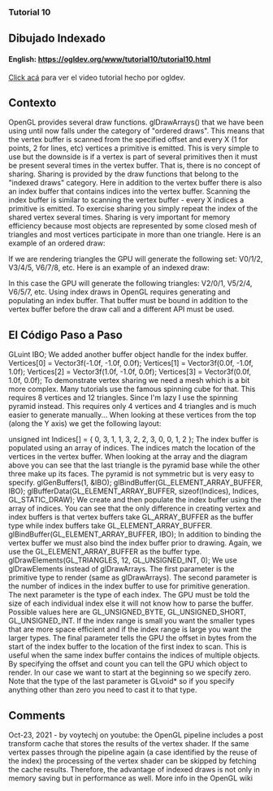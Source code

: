 ### Tutorial 10
## Dibujado Indexado

#### English: https://ogldev.org/www/tutorial10/tutorial10.html

[Click acá](https://youtu.be/kQOwkG15dYo) para ver el video tutorial hecho por ogldev.

## Contexto
OpenGL provides several draw functions. glDrawArrays() that we have been using until now falls under the category of "ordered draws". This means that the vertex buffer is scanned from the specified offset and every X (1 for points, 2 for lines, etc) vertices a primitive is emitted. This is very simple to use but the downside is if a vertex is part of several primitives then it must be present several times in the vertex buffer. That is, there is no concept of sharing. Sharing is provided by the draw functions that belong to the "indexed draws" category. Here in addition to the vertex buffer there is also an index buffer that contains indices into the vertex buffer. Scanning the index buffer is similar to scanning the vertex buffer - every X indices a primitive is emitted. To exercise sharing you simply repeat the index of the shared vertex several times. Sharing is very important for memory efficiency because most objects are represented by some closed mesh of triangles and most vertices participate in more than one triangle.
Here is an example of an ordered draw:

If we are rendering triangles the GPU will generate the following set: V0/1/2, V3/4/5, V6/7/8, etc.
Here is an example of an indexed draw:

In this case the GPU will generate the following triangles: V2/0/1, V5/2/4, V6/5/7, etc.
Using index draws in OpenGL requires generating and populating an index buffer. That buffer must be bound in addition to the vertex buffer before the draw call and a different API must be used.


## El Código Paso a Paso
GLuint IBO;
We added another buffer object handle for the index buffer.
Vertices[0] = Vector3f(-1.0f, -1.0f, 0.0f);
Vertices[1] = Vector3f(0.0f, -1.0f, 1.0f);
Vertices[2] = Vector3f(1.0f, -1.0f, 0.0f);
Vertices[3] = Vector3f(0.0f, 1.0f, 0.0f);
To demonstrate vertex sharing we need a mesh which is a bit more complex. Many tutorials use the famous spinning cube for that. This requires 8 vertices and 12 triangles. Since I'm lazy I use the spinning pyramid instead. This requires only 4 vertices and 4 triangles and is much easier to generate manually...
When looking at these vertices from the top (along the Y axis) we get the following layout:

unsigned int Indices[] = { 0, 3, 1,
                           1, 3, 2,
                           2, 3, 0,
                           0, 1, 2 };
The index buffer is populated using an array of indices. The indices match the location of the vertices in the vertex buffer. When looking at the array and the diagram above you can see that the last triangle is the pyramid base while the other three make up its faces. The pyramid is not symmetric but is very easy to specify.
glGenBuffers(1, &IBO);
glBindBuffer(GL_ELEMENT_ARRAY_BUFFER, IBO);
glBufferData(GL_ELEMENT_ARRAY_BUFFER, sizeof(Indices), Indices, GL_STATIC_DRAW);
We create and then populate the index buffer using the array of indices. You can see that the only difference in creating vertex and index buffers is that vertex buffers take GL_ARRAY_BUFFER as the buffer type while index buffers take GL_ELEMENT_ARRAY_BUFFER.
glBindBuffer(GL_ELEMENT_ARRAY_BUFFER, IBO);
In addition to binding the vertex buffer we must also bind the index buffer prior to drawing. Again, we use the GL_ELEMENT_ARRAY_BUFFER as the buffer type.
glDrawElements(GL_TRIANGLES, 12, GL_UNSIGNED_INT, 0);
We use glDrawElements instead of glDrawArrays. The first parameter is the primitive type to render (same as glDrawArrays). The second parameter is the number of indices in the index buffer to use for primitive generation. The next parameter is the type of each index. The GPU must be told the size of each individual index else it will not know how to parse the buffer. Possible values here are GL_UNSIGNED_BYTE, GL_UNSIGNED_SHORT, GL_UNSIGNED_INT. If the index range is small you want the smaller types that are more space efficient and if the index range is large you want the larger types. The final parameter tells the GPU the offset in bytes from the start of the index buffer to the location of the first index to scan. This is useful when the same index buffer contains the indices of multiple objects. By specifying the offset and count you can tell the GPU which object to render. In our case we want to start at the beginning so we specify zero. Note that the type of the last parameter is GLvoid* so if you specify anything other than zero you need to cast it to that type.

## Comments
Oct-23, 2021 - by voytechj on youtube: the OpenGL pipeline includes a post transform cache that stores the results of the vertex shader. If the same vertex passes through the pipeline again (a case identified by the reuse of the index) the processing of the vertex shader can be skipped by fetching the cache results. Therefore, the advantage of indexed draws is not only in memory saving but in performance as well. More info in the OpenGL wiki